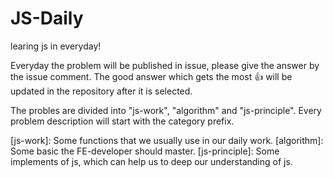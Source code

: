 # JS-Daily
learing js in everyday!

Everyday the problem will be published in issue, please give the answer by the issue comment. The good answer which gets the most 👍 will be updated in the repository after it is selected.

The probles are divided into "js-work", "algorithm" and "js-principle". Every problem description will start with the category prefix.

[js-work]: Some functions that we usually use in our daily work.
[algorithm]: Some basic the FE-developer should master.
[js-principle]: Some implements of js, which can help us to deep our understanding of js.


